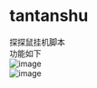 # tantanshu
探探鼠挂机脚本  
功能如下  
![image](https://github.com/user-attachments/assets/0baf8b7b-37ad-425d-9023-8e2031f13f10)  
![image](https://github.com/user-attachments/assets/da2e02a6-47d7-4215-9183-f3964c846f6f)  
